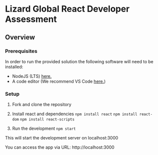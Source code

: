# Lizard Global React Developer Assessment

## Overview



### Prerequisites

In order to run the provided solution the following software will need to be installed:

- NodeJS (LTS) [here.](https://nodejs.org/en/)
- A code editor (We recommend VS Code [here.](https://code.visualstudio.com/))

### Setup

1. Fork and clone the repository
2. Install react and dependencies
   `npm install react` 
   `npm install react-dom` 
   `npm install react-scripts`
   
4. Run the development `npm start`

This will start the development server on localhost:3000


You can access the app via URL: http://localhost:3000

